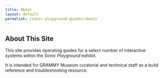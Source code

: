 ```yaml
---
title: About
layout: default
permalink: /sonic-playground-guides/about/
---
```


## About This Site

This site provides operating guides for a select number of interactive systems within the _Sonic Playground_ exhibit.

It is intended for GRAMMY Museum curatorial and technical staff as a build reference and troubleshooting resource.

